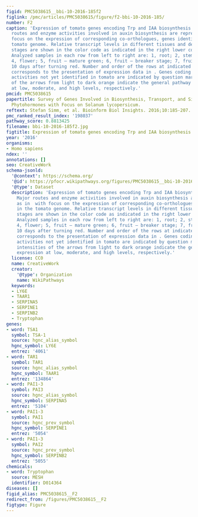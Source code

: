 ```yaml
---
figid: PMC5038615__bbi-10-2016-185f2
figlink: /pmc/articles/PMC5038615/figure/f2-bbi-10-2016-185/
number: F2
caption: 'Expression of tomato genes encoding Trp and IAA biosynthesis enzymes. Major
  routes and enzyme activities involved in auxin biosynthesis are represented as in  with
  focus on the expression of corresponding co-orthologues, genes identified in the
  tomato genome. Relative transcript levels in different tissues and developmental
  stages are shown in the color code as indicated in the right lower corner.Notes:
  Analyzed samples in each row from left to right are: 1, root; 2, stem; 3, leaf;
  4, flower; 5, fruit – mature green; 6, fruit – breaker stage; 7, fruit – ripening
  10 days after turning red. Number and order of the rows at indicated co-orthologues
  corresponds to the presentation of expression data in . Genes coding for enzyme
  activities not yet identified in tomato are indicated by question mark. Color intensities
  of the arrows from light to dark orange indicate the general pathway expression
  at low, moderate, and high levels, respectively.'
pmcid: PMC5038615
papertitle: Survey of Genes Involved in Biosynthesis, Transport, and Signaling of
  Phytohormones with Focus on Solanum lycopersicum.
reftext: Stefan Simm, et al. Bioinform Biol Insights. 2016;10:185-207.
pmc_ranked_result_index: '198037'
pathway_score: 0.8813425
filename: bbi-10-2016-185f2.jpg
figtitle: Expression of tomato genes encoding Trp and IAA biosynthesis enzymes
year: '2016'
organisms:
- Homo sapiens
ndex: ''
annotations: []
seo: CreativeWork
schema-jsonld:
  '@context': https://schema.org/
  '@id': https://pfocr.wikipathways.org/figures/PMC5038615__bbi-10-2016-185f2.html
  '@type': Dataset
  description: 'Expression of tomato genes encoding Trp and IAA biosynthesis enzymes.
    Major routes and enzyme activities involved in auxin biosynthesis are represented
    as in  with focus on the expression of corresponding co-orthologues, genes identified
    in the tomato genome. Relative transcript levels in different tissues and developmental
    stages are shown in the color code as indicated in the right lower corner.Notes:
    Analyzed samples in each row from left to right are: 1, root; 2, stem; 3, leaf;
    4, flower; 5, fruit – mature green; 6, fruit – breaker stage; 7, fruit – ripening
    10 days after turning red. Number and order of the rows at indicated co-orthologues
    corresponds to the presentation of expression data in . Genes coding for enzyme
    activities not yet identified in tomato are indicated by question mark. Color
    intensities of the arrows from light to dark orange indicate the general pathway
    expression at low, moderate, and high levels, respectively.'
  license: CC0
  name: CreativeWork
  creator:
    '@type': Organization
    name: WikiPathways
  keywords:
  - LY6E
  - TAAR1
  - SERPINA5
  - SERPINE1
  - SERPINB2
  - Tryptophan
genes:
- word: TSA1
  symbol: TSA-1
  source: hgnc_alias_symbol
  hgnc_symbol: LY6E
  entrez: '4061'
- word: TAR1
  symbol: TAR1
  source: hgnc_alias_symbol
  hgnc_symbol: TAAR1
  entrez: '134864'
- word: PAI1-3
  symbol: PAI3
  source: hgnc_alias_symbol
  hgnc_symbol: SERPINA5
  entrez: '5104'
- word: PAI1-3
  symbol: PAI1
  source: hgnc_prev_symbol
  hgnc_symbol: SERPINE1
  entrez: '5054'
- word: PAI1-3
  symbol: PAI2
  source: hgnc_prev_symbol
  hgnc_symbol: SERPINB2
  entrez: '5055'
chemicals:
- word: Tryptophan
  source: MESH
  identifier: D014364
diseases: []
figid_alias: PMC5038615__F2
redirect_from: /figures/PMC5038615__F2
figtype: Figure
---
```

